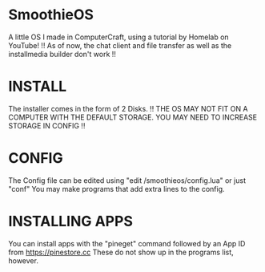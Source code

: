 # SmoothieOS

A little OS I made in ComputerCraft, using a tutorial by Homelab on YouTube!
!! As of now, the chat client and file transfer as well as the installmedia builder don't work !!

# INSTALL

The installer comes in the form of 2 Disks.
!! THE OS MAY NOT FIT ON A COMPUTER WITH THE DEFAULT STORAGE. YOU MAY NEED TO INCREASE STORAGE IN CONFIG !!

# CONFIG

The Config file can be edited using "edit /smoothieos/config.lua" or just "conf"
You may make programs that add extra lines to the config.

# INSTALLING APPS

You can install apps with the "pineget" command followed by an App ID from https://pinestore.cc
These do not show up in the programs list, however.
